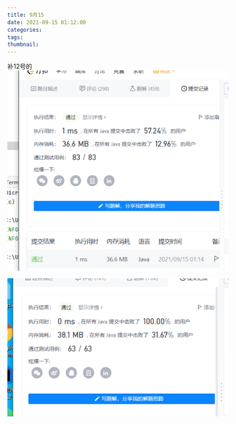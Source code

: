 ```yaml
---
title: 9月15
date: 2021-09-15 01:12:00
categories:
tags:
thumbnail:
---
```


补12号的
![img_3.png](img_3.png)

![img_4.png](img_4.png)
